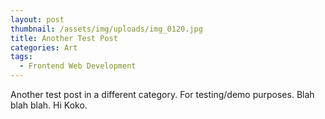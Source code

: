 ```yaml
---
layout: post
thumbnail: /assets/img/uploads/img_0120.jpg
title: Another Test Post
categories: Art
tags:
  - Frontend Web Development
---
```

Another test post in a different category. For testing/demo purposes. Blah blah blah. Hi Koko.
